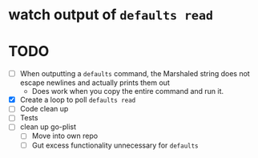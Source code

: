 # watch output of `defaults read`

# TODO
- [ ] When outputting a `defaults` command, the Marshaled string does not escape newlines and actually prints them out
    - Does work when you copy the entire command and run it.
- [x] Create a loop to poll `defaults read`
- [ ] Code clean up
- [ ] Tests
- [ ] clean up go-plist
  - [ ] Move into own repo
  - [ ] Gut excess functionality unnecessary for `defaults`
